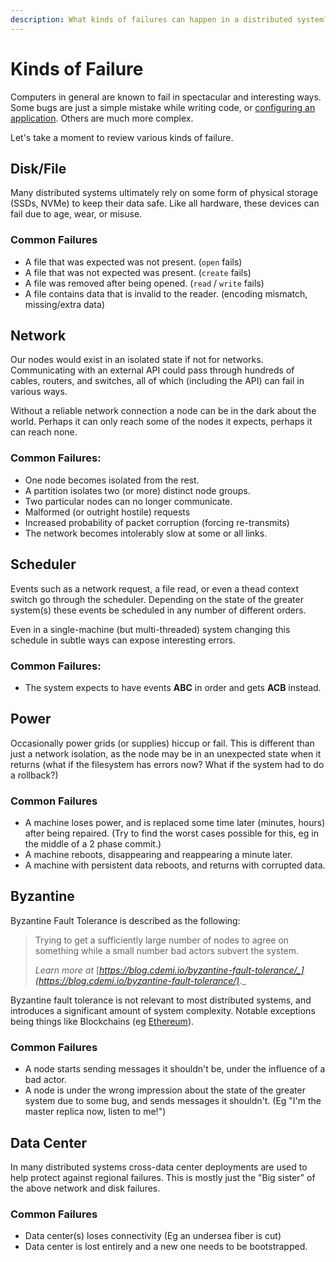 ```yaml
---
description: What kinds of failures can happen in a distributed system?
---
```


# Kinds of Failure

Computers in general are known to fail in spectacular and interesting ways. Some bugs are just a simple mistake while writing code, or [configuring an application](https://www.ibiblio.org/harris/500milemail.html). Others are much more complex.

Let's take a moment to review various kinds of failure.

## Disk/File

Many distributed systems ultimately rely on some form of physical storage \(SSDs, NVMe\) to keep their data safe. Like all hardware, these devices can fail due to age, wear, or misuse.

### Common Failures

* A file that was expected was not present. \(`open` fails\)
* A file that was not expected was present. \(`create` fails\)
* A file was removed after being opened. \(`read` / `write` fails\)
* A file contains data that is invalid to the reader. \(encoding mismatch, missing/extra data\)

## Network

Our nodes would exist in an isolated state if not for networks. Communicating with an external API could pass through hundreds of cables, routers, and switches, all of which \(including the API\) can fail in various ways.

Without a reliable network connection a node can be in the dark about the world. Perhaps it can only reach some of the nodes it expects, perhaps it can reach none.

### **Common Failures:**

* One node becomes isolated from the rest.
* A partition isolates two \(or more\) distinct node groups.
* Two particular nodes can no longer communicate.
* Malformed \(or outright hostile\) requests
* Increased probability of packet corruption \(forcing re-transmits\)
* The network becomes intolerably slow at some or all links.

## Scheduler

Events such as a network request, a file read, or even a thead context switch go through the scheduler. Depending on the state of the greater system\(s\) these events be scheduled in any number of different orders.

Even in a single-machine \(but multi-threaded\) system changing this schedule in subtle ways can expose interesting errors.

### Common Failures:

* The system expects to have events **ABC** in order and gets **ACB** instead.

## Power

Occasionally power grids \(or supplies\) hiccup or fail. This is different than just a network isolation, as the node may be in an unexpected state when it returns \(what if the filesystem has errors now? What if the system had to do a rollback?\)

### Common Failures

* A machine loses power, and is replaced some time later \(minutes, hours\) after being repaired. \(Try to find the worst cases possible for this, eg in the middle of a 2 phase commit.\)
* A machine reboots, disappearing and reappearing a minute later.
* A machine with persistent data reboots, and returns with corrupted data.

## Byzantine

Byzantine Fault Tolerance is described as the following:

> Trying to get a sufficiently large number of nodes to agree on something while a small number bad actors subvert the system.
>
> _Learn more at_ [_https://blog.cdemi.io/byzantine-fault-tolerance/_](https://blog.cdemi.io/byzantine-fault-tolerance/)_._

Byzantine fault tolerance is not relevant to most distributed systems, and introduces a significant amount of system complexity. Notable exceptions being things like Blockchains \(eg [Ethereum](https://www.ethereum.org/)\).

### Common Failures

* A node starts sending messages it shouldn't be, under the influence of a bad actor.
* A node is under the wrong impression about the state of the greater system due to some bug, and sends messages it shouldn't. \(Eg "I'm the master replica now, listen to me!"\)

## Data Center

In many distributed systems cross-data center deployments are used to help protect against regional failures. This is mostly just the "Big sister" of the above network and disk failures.

### Common Failures

* Data center\(s\) loses connectivity \(Eg an undersea fiber is cut\)
* Data center is lost entirely and a new one needs to be bootstrapped.



